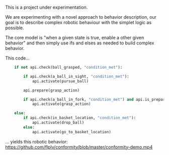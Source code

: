 This is a project under experimentation. 

We are experimenting with a novel approach to behavior description, our goal is to describe complex robotic behaviour with the simplet logic as possible. 

The core model is "when a given state is true, enable a other given behavior" and then simply use ifs and elses as needed to build complex behavior.

This code...

 
```python
    if not api.check(ball_grasped, "condition_met"):

        if api.check(a_ball_in_sight, "condition_met"):
            api.activate(pursue_ball)

        api.prepare(grasp_action) 

        if api.check(a_ball_in_fork, "condition_met") and api.is_prepared(grasp_action):
            api.activate(grasp_action)

    else:
        if api.check(in_basket_location, "condition_met"):
            api.activate(drop_ball)
        else:
            api.activate(go_to_basket_location)
```

... yields this robotic behavior: https://github.com/flplv/conformity/blob/master/conformity-demo.mp4
